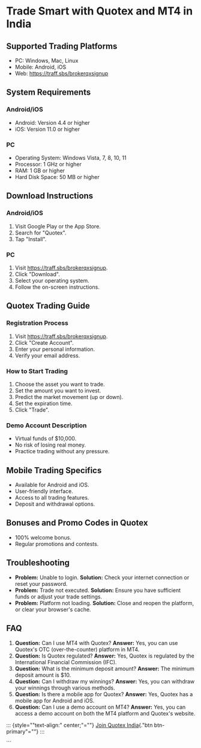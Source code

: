 # Trade Smart with Quotex and MT4 in India

## Supported Trading Platforms

-   PC: Windows, Mac, Linux
-   Mobile: Android, iOS
-   Web: https://traff.sbs/brokerqxsignup

## System Requirements

### Android/iOS

-   Android: Version 4.4 or higher
-   iOS: Version 11.0 or higher

### PC

-   Operating System: Windows Vista, 7, 8, 10, 11
-   Processor: 1 GHz or higher
-   RAM: 1 GB or higher
-   Hard Disk Space: 50 MB or higher

## Download Instructions

### Android/iOS

1.  Visit Google Play or the App Store.
2.  Search for "Quotex".
3.  Tap "Install".

### PC

1.  Visit https://traff.sbs/brokerqxsignup.
2.  Click "Download".
3.  Select your operating system.
4.  Follow the on-screen instructions.

## Quotex Trading Guide

### Registration Process

1.  Visit https://traff.sbs/brokerqxsignup.
2.  Click "Create Account".
3.  Enter your personal information.
4.  Verify your email address.

### How to Start Trading

1.  Choose the asset you want to trade.
2.  Set the amount you want to invest.
3.  Predict the market movement (up or down).
4.  Set the expiration time.
5.  Click "Trade".

### Demo Account Description

-   Virtual funds of \$10,000.
-   No risk of losing real money.
-   Practice trading without any pressure.

## Mobile Trading Specifics

-   Available for Android and iOS.
-   User-friendly interface.
-   Access to all trading features.
-   Deposit and withdrawal options.

## Bonuses and Promo Codes in Quotex

-   100% welcome bonus.
-   Regular promotions and contests.

## Troubleshooting

-   **Problem:** Unable to login. **Solution:** Check your internet
    connection or reset your password.
-   **Problem:** Trade not executed. **Solution:** Ensure you have
    sufficient funds or adjust your trade settings.
-   **Problem:** Platform not loading. **Solution:** Close and reopen
    the platform, or clear your browser\'s cache.

## FAQ

1.  **Question:** Can I use MT4 with Quotex? **Answer:** Yes, you can
    use Quotex\'s OTC (over-the-counter) platform in MT4.
2.  **Question:** Is Quotex regulated? **Answer:** Yes, Quotex is
    regulated by the International Financial Commission (IFC).
3.  **Question:** What is the minimum deposit amount? **Answer:** The
    minimum deposit amount is \$10.
4.  **Question:** Can I withdraw my winnings? **Answer:** Yes, you can
    withdraw your winnings through various methods.
5.  **Question:** Is there a mobile app for Quotex? **Answer:** Yes,
    Quotex has a mobile app for Android and iOS.
6.  **Question:** Can I use a demo account on MT4? **Answer:** Yes, you
    can access a demo account on both the MT4 platform and Quotex\'s
    website.

::: {style=""text-align:" center;"=""}
[Join Quotex India](\%22https://traff.sbs/brokerqxsignup\%22){."btn
btn-primary"=""}
:::

\`\`\`

